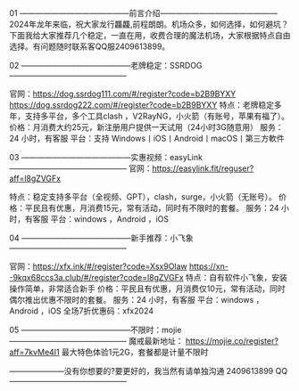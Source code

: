 


01
——————————————前言介绍———————————————
2024年龙年来临，祝大家龙行龘龘,前程朗朗。机场众多，如何选择，如何避坑？下面我给大家推荐几个稳定，一直在用，收费合理的魔法机场，大家根据特点自由选择。有问题随时联系客QQ服2409613899。



02
——————————————老牌稳定：SSRDOG———————————————


官网：https://dog.ssrdog111.com/#/register?code=b2B9BYXY
        https://dog.ssrdog222.com/#/register?code=b2B9BYXY
特点：老牌稳定多年，支持多平台，多个工具clash ，V2RayNG，小火箭（有账号，苹果有福了）。
价格：月消费大约25元，新注册用户提供一天试用（24小时3G随意用）
服务：24 小时，有客服
平台：支持 Windows丨iOS丨Android丨macOS丨第三方軟件




03
——————————————实惠视频：easyLink———————————————
官网：https://easylink.fit/reguser?aff=l8gZVGFx

特点：稳定支持多平台（全视频、GPT），clash，surge，小火箭（无账号）。
价格：平民且有优惠，月消费15元，常有活动，同时有不限时的套餐。
服务：24 小时，有客服
平台：windows ，Android ，iOS




04
——————————————新手推荐：小飞象———————————————


官网：https://xfx.ink/#/register?code=Xsx9Olaw
https://xn--9kqx68ccs3a.club/#/register?code=l8gZVGFx
特点：自有软件小飞象，安装操作简单，非常适合新手
价格：平民且有优惠，月消费仅10元，常有活动，同时偶尔推出优惠不限时的套餐。
服务：24 小时，有客服
平台：windows ，Android ，iOS
全场7折优惠码：xfx2024


05
——————————————不限时：mojie———————————————
魔戒最新地址： https://mojie.co/register?aff=7kvMe4I1
最大特色体验1元2G，套餐都是计量不限时

———————没有你想要的?要更好的，我当然有请单独沟通 2409613899 QQ———————————————
